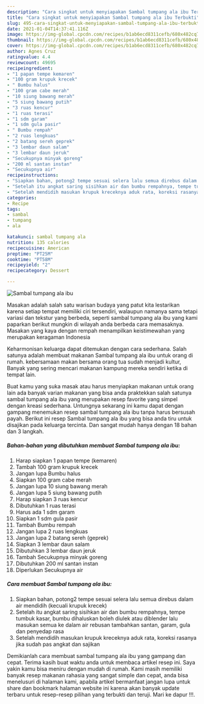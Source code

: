 ```yaml
---
description: "Cara singkat untuk menyiapakan Sambal tumpang ala ibu Terbukti"
title: "Cara singkat untuk menyiapakan Sambal tumpang ala ibu Terbukti"
slug: 495-cara-singkat-untuk-menyiapakan-sambal-tumpang-ala-ibu-terbukti
date: 2021-01-04T14:37:41.116Z
image: https://img-global.cpcdn.com/recipes/b1ab6ecd8311cefb/680x482cq70/sambal-tumpang-ala-ibu-foto-resep-utama.jpg
thumbnail: https://img-global.cpcdn.com/recipes/b1ab6ecd8311cefb/680x482cq70/sambal-tumpang-ala-ibu-foto-resep-utama.jpg
cover: https://img-global.cpcdn.com/recipes/b1ab6ecd8311cefb/680x482cq70/sambal-tumpang-ala-ibu-foto-resep-utama.jpg
author: Agnes Cruz
ratingvalue: 4.4
reviewcount: 49695
recipeingredient:
- "1 papan tempe kemaren"
- "100 gram krupuk krecek"
- " Bumbu halus"
- "100 gram cabe merah"
- "10 siung bawang merah"
- "5 siung bawang putih"
- "3 ruas kencur"
- "1 ruas terasi"
- "1 sdm garam"
- "1 sdm gula pasir"
- " Bumbu rempah"
- "2 ruas lengkuas"
- "2 batang sereh geprek"
- "3 lembar daun salam"
- "3 lembar daun jeruk"
- "Secukupnya minyak goreng"
- "200 ml santan instan"
- "Secukupnya air"
recipeinstructions:
- "Siapkan bahan, potong2 tempe sesuai selera lalu semua direbus dalam air mendidih (kecuali krupuk krecek)"
- "Setelah itu angkat saring sisihkan air dan bumbu rempahnya, tempe tumbuk kasar, bumbu dihaluskan boleh diulek atau diblender lalu masukan semua ke dalam air rebusan tambahkan santan, garam, gula dan penyedap rasa"
- "Setelah mendidih masukan krupuk kreceknya aduk rata, koreksi rasanya jika sudah pas angkat dan sajikan"
categories:
- Recipe
tags:
- sambal
- tumpang
- ala

katakunci: sambal tumpang ala 
nutrition: 135 calories
recipecuisine: American
preptime: "PT25M"
cooktime: "PT58M"
recipeyield: "2"
recipecategory: Dessert

---
```



![Sambal tumpang ala ibu](https://img-global.cpcdn.com/recipes/b1ab6ecd8311cefb/680x482cq70/sambal-tumpang-ala-ibu-foto-resep-utama.jpg)

Masakan adalah salah satu warisan budaya yang patut kita lestarikan karena setiap tempat memiliki ciri tersendiri, walaupun namanya sama tetapi variasi dan tekstur yang berbeda, seperti sambal tumpang ala ibu yang kami paparkan berikut mungkin di wilayah anda berbeda cara memasaknya. Masakan yang kaya dengan rempah menampilkan keistimewahan yang merupakan keragaman Indonesia



Keharmonisan keluarga dapat ditemukan dengan cara sederhana. Salah satunya adalah membuat makanan Sambal tumpang ala ibu untuk orang di rumah. kebersamaan makan bersama orang tua sudah menjadi kultur, Banyak yang sering mencari makanan kampung mereka sendiri ketika di tempat lain.

Buat kamu yang suka masak atau harus menyiapkan makanan untuk orang lain ada banyak varian makanan yang bisa anda praktekkan salah satunya sambal tumpang ala ibu yang merupakan resep favorite yang simpel dengan kreasi sederhana. Untungnya sekarang ini kamu dapat dengan gampang menemukan resep sambal tumpang ala ibu tanpa harus bersusah payah.
Berikut ini resep Sambal tumpang ala ibu yang bisa anda tiru untuk disajikan pada keluarga tercinta. Dan sangat mudah hanya dengan 18 bahan dan 3 langkah.


<!--inarticleads1-->

##### Bahan-bahan yang dibutuhkan membuat Sambal tumpang ala ibu:

1. Harap siapkan 1 papan tempe (kemaren)
1. Tambah 100 gram krupuk krecek
1. Jangan lupa  Bumbu halus
1. Siapkan 100 gram cabe merah
1. Jangan lupa 10 siung bawang merah
1. Jangan lupa 5 siung bawang putih
1. Harap siapkan 3 ruas kencur
1. Dibutuhkan 1 ruas terasi
1. Harus ada 1 sdm garam
1. Siapkan 1 sdm gula pasir
1. Tambah  Bumbu rempah
1. Jangan lupa 2 ruas lengkuas
1. Jangan lupa 2 batang sereh (geprek)
1. Siapkan 3 lembar daun salam
1. Dibutuhkan 3 lembar daun jeruk
1. Tambah Secukupnya minyak goreng
1. Dibutuhkan 200 ml santan instan
1. Diperlukan Secukupnya air




<!--inarticleads2-->

##### Cara membuat  Sambal tumpang ala ibu:

1. Siapkan bahan, potong2 tempe sesuai selera lalu semua direbus dalam air mendidih (kecuali krupuk krecek)
1. Setelah itu angkat saring sisihkan air dan bumbu rempahnya, tempe tumbuk kasar, bumbu dihaluskan boleh diulek atau diblender lalu masukan semua ke dalam air rebusan tambahkan santan, garam, gula dan penyedap rasa
1. Setelah mendidih masukan krupuk kreceknya aduk rata, koreksi rasanya jika sudah pas angkat dan sajikan




Demikianlah cara membuat sambal tumpang ala ibu yang gampang dan cepat. Terima kasih buat waktu anda untuk membaca artikel resep ini. Saya yakin kamu bisa meniru dengan mudah di rumah. Kami masih memiliki banyak resep makanan rahasia yang sangat simple dan cepat, anda bisa menelusuri di halaman kami, apabila artikel bermanfaat jangan lupa untuk share dan bookmark halaman website ini karena akan banyak update terbaru untuk resep-resep pilihan yang terbukti dan teruji. Mari ke dapur !!!. 
